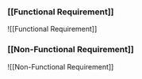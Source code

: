 ### [[Functional Requirement]]
![[Functional Requirement]]

### [[Non-Functional Requirement]]
![[Non-Functional Requirement]]

